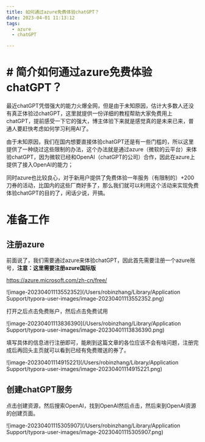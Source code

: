 ```yaml
---
title: 如何通过azure免费体验chatGPT？
date: 2023-04-01 11:13:12
tags:
  - azure
  - chatGPT

---
```


# # 简介如何通过azure免费体验chatGPT？

最近chatGPT凭借强大的能力火爆全网，但是由于未知原因，估计大多数人还没有真正体验过chatGPT，这里就提供一份详细的教程帮助大家免费用上chatGPT，提前感受一下它的强大，博主体验下来就是感觉真的是未来已来，普通人要赶快考虑如何学习利用AI了。

由于未知原因，我们在国内想要直接体验chatGPT还是有一些门槛的，所以这里提供了一种绕过这些限制的办法，这个办法就是通过azure（微软的云平台）来体验chatGPT，因为微软已经和OpenAI（chatGPT的公司）合作，因此在azure上提供了接入OpenAI的能力；  

同时azure也比较良心，对于新用户提供了免费体验一年服务（有限制的）+200刀券的活动，比国内的这些厂商好多了，那么我们就可以利用这个活动来实现免费体验chatGPT的目的了，闲话少说，开搞。

# 准备工作

## 注册azure

前面说了，我们需要通过azure来体验chatGPT，因此首先需要注册一个azure账号，**注意：这里需要注册azure国际版**

https://azure.microsoft.com/zh-cn/free/

![image-20230401113552352](/Users/robinzhang/Library/Application Support/typora-user-images/image-20230401113552352.png)

打开之后点击免费账户，然后点击免费试用

![image-20230401113836390](/Users/robinzhang/Library/Application Support/typora-user-images/image-20230401113836390.png)

填写具体的信息进行注册即可，能刷到这篇文章的各位应该不会有啥问题，注册完成后再回头主页就可以看到已经有免费赠送的券了。

![image-20230401114915221](/Users/robinzhang/Library/Application Support/typora-user-images/image-20230401114915221.png)

## 创建chatGPT服务

点击创建资源，然后搜索OpenAI，找到OpenAI然后点击，然后来到OpenAI资源的创建页面。

![image-20230401115305907](/Users/robinzhang/Library/Application Support/typora-user-images/image-20230401115305907.png)
